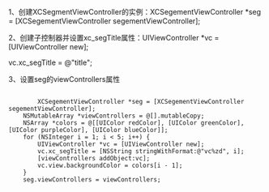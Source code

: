 <p>1、创建XCSegmentViewController的实例：XCSegementViewController *seg = [XCSegementViewController segementViewController];</p>
<p>2、创建子控制器并设置xc_segTitle属性：UIViewController *vc = [UIViewController new];<div></div>
        vc.xc_segTitle = @"title";</p>
<p>3、设置seg的viewControllers属性</p>
<code>
        <l1>XCSegementViewController *seg = [XCSegementViewController segementViewController];</l1>
    NSMutableArray *viewControllers = @[].mutableCopy;
    NSArray *colors = @[[UIColor redColor], [UIColor greenColor], [UIColor purpleColor], [UIColor blueColor]];
    for (NSInteger i = 1; i < 5; i++) {
        UIViewController *vc = [UIViewController new];
        vc.xc_segTitle = [NSString stringWithFormat:@"vc%zd", i];
        [viewControllers addObject:vc];
        vc.view.backgroundColor = colors[i - 1];
    }
    seg.viewControllers = viewControllers;</code>
